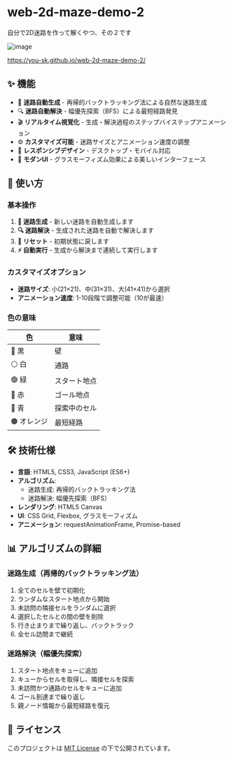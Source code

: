# web-2d-maze-demo-2
自分で2D迷路を作って解くやつ、その２です

![image](https://github.com/user-attachments/assets/7e742179-b487-498a-a58b-5c25d2221087)

https://you-sk.github.io/web-2d-maze-demo-2/

## ✨ 機能

- 🎲 **迷路自動生成** - 再帰的バックトラッキング法による自然な迷路生成
- 🔍 **迷路自動解決** - 幅優先探索（BFS）による最短経路発見
- 🎬 **リアルタイム視覚化** - 生成・解決過程のステップバイステップアニメーション
- ⚙️ **カスタマイズ可能** - 迷路サイズとアニメーション速度の調整
- 📱 **レスポンシブデザイン** - デスクトップ・モバイル対応
- 🎨 **モダンUI** - グラスモーフィズム効果による美しいインターフェース

## 🚀 使い方

### 基本操作

1. **🎲 迷路生成** - 新しい迷路を自動生成します
2. **🔍 迷路解決** - 生成された迷路を自動で解決します
3. **🔄 リセット** - 初期状態に戻します
4. **⚡ 自動実行** - 生成から解決まで連続して実行します

### カスタマイズオプション

- **迷路サイズ**: 小(21×21)、中(31×31)、大(41×41)から選択
- **アニメーション速度**: 1-10段階で調整可能（10が最速）

### 色の意味

| 色 | 意味 |
|---|---|
| 🖤 黒 | 壁 |
| ⚪ 白 | 通路 |
| 🟢 緑 | スタート地点 |
| 🔴 赤 | ゴール地点 |
| 🔵 青 | 探索中のセル |
| 🟠 オレンジ | 最短経路 |

## 🛠️ 技術仕様

- **言語**: HTML5, CSS3, JavaScript (ES6+)
- **アルゴリズム**: 
  - 迷路生成: 再帰的バックトラッキング法
  - 迷路解決: 幅優先探索（BFS）
- **レンダリング**: HTML5 Canvas
- **UI**: CSS Grid, Flexbox, グラスモーフィズム
- **アニメーション**: requestAnimationFrame, Promise-based

## 📊 アルゴリズムの詳細

### 迷路生成（再帰的バックトラッキング法）

1. 全てのセルを壁で初期化
2. ランダムなスタート地点から開始
3. 未訪問の隣接セルをランダムに選択
4. 選択したセルとの間の壁を削除
5. 行き止まりまで繰り返し、バックトラック
6. 全セル訪問まで継続

### 迷路解決（幅優先探索）

1. スタート地点をキューに追加
2. キューからセルを取得し、隣接セルを探索
3. 未訪問かつ通路のセルをキューに追加
4. ゴール到達まで繰り返し
5. 親ノード情報から最短経路を復元

## 📄 ライセンス

このプロジェクトは [MIT License](LICENSE) の下で公開されています。
